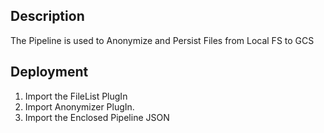Description
-----------
The Pipeline is used to Anonymize and Persist Files from Local FS to GCS


Deployment
----------
1. Import the FileList PlugIn
2. Import Anonymizer PlugIn.
3. Import the Enclosed Pipeline JSON 
